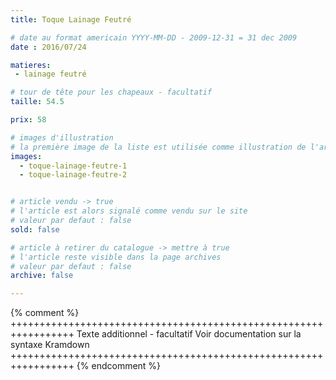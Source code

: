 ```yaml
---
title: Toque Lainage Feutré

# date au format americain YYYY-MM-DD - 2009-12-31 = 31 dec 2009
date : 2016/07/24

matieres:
 - lainage feutré

# tour de tête pour les chapeaux - facultatif
taille: 54.5

prix: 58

# images d'illustration
# la première image de la liste est utilisée comme illustration de l'article dans les pages de listing.
images:
  - toque-lainage-feutre-1
  - toque-lainage-feutre-2


# article vendu -> true
# l'article est alors signalé comme vendu sur le site
# valeur par defaut : false
sold: false

# article à retirer du catalogue -> mettre à true
# l'article reste visible dans la page archives
# valeur par defaut : false
archive: false

---
```

{% comment %} +++++++++++++++++++++++++++++++++++++++++++++++++++++++++++++++++
              Texte additionnel - facultatif
              Voir documentation sur la syntaxe Kramdown
+++++++++++++++++++++++++++++++++++++++++++++++++++++++++++++++++ {% endcomment %}
